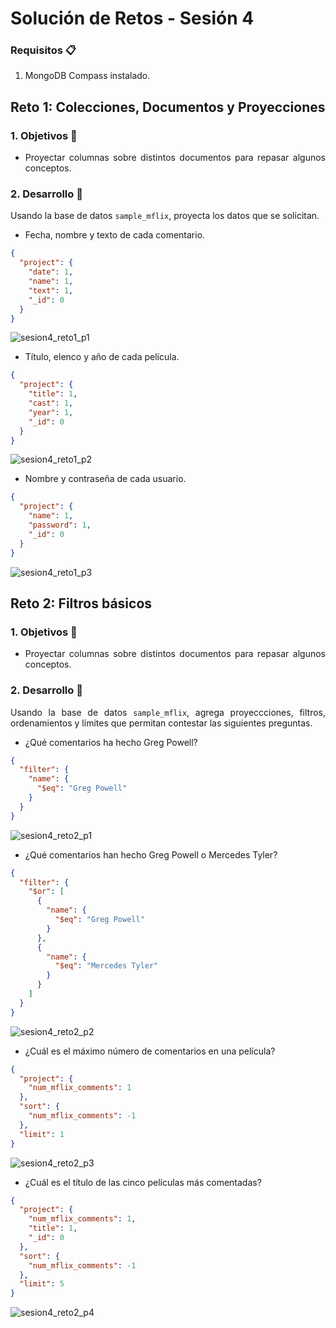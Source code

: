 # Solución de Retos - Sesión 4

### Requisitos :clipboard:

1. MongoDB Compass instalado.

## Reto 1: Colecciones, Documentos y Proyecciones

<div style="text-align: justify;">

### 1. Objetivos :dart:

- Proyectar columnas sobre distintos documentos para repasar algunos conceptos.

### 2. Desarrollo :rocket:

Usando la base de datos `sample_mflix`, proyecta los datos que se solicitan.

- Fecha, nombre y texto de cada comentario.
```json
{
  "project": {
    "date": 1,
    "name": 1,
    "text": 1,
    "_id": 0
  }
}
```
![sesion4_reto1_p1](screenshots/sesion4_reto1_p1.png)
- Título, elenco y año de cada película.
```json
{
  "project": {
    "title": 1,
    "cast": 1,
    "year": 1,
    "_id": 0
  }
}
```
![sesion4_reto1_p2](screenshots/sesion4_reto1_p2.png)
- Nombre y contraseña de cada usuario.
```json
{
  "project": {
    "name": 1,
    "password": 1,
    "_id": 0
  }
}
```
![sesion4_reto1_p3](screenshots/sesion4_reto1_p3.png)


## Reto 2: Filtros básicos

<div style="text-align: justify;">

### 1. Objetivos :dart:

- Proyectar columnas sobre distintos documentos para repasar algunos conceptos.

### 2. Desarrollo :rocket:

Usando la base de datos `sample_mflix`, agrega proyeccciones, filtros, ordenamientos y límites que permitan contestar las siguientes preguntas.

- ¿Qué comentarios ha hecho Greg Powell?
```json
{
  "filter": {
    "name": {
      "$eq": "Greg Powell"
    }
  }
}
```
![sesion4_reto2_p1](screenshots/sesion4_reto2_p1.png)
- ¿Qué comentarios han hecho Greg Powell o Mercedes Tyler?
```json
{
  "filter": {
    "$or": [
      {
        "name": {
          "$eq": "Greg Powell"
        }
      },
      {
        "name": {
          "$eq": "Mercedes Tyler"
        }
      }
    ]
  }
}
```
![sesion4_reto2_p2](screenshots/sesion4_reto2_p2.png)
- ¿Cuál es el máximo número de comentarios en una película?
```json
{
  "project": {
    "num_mflix_comments": 1
  },
  "sort": {
    "num_mflix_comments": -1
  },
  "limit": 1
}
```
![sesion4_reto2_p3](screenshots/sesion4_reto2_p3.png)
- ¿Cuál es el título de las cinco películas más comentadas?
```json
{
  "project": {
    "num_mflix_comments": 1,
    "title": 1,
    "_id": 0
  },
  "sort": {
    "num_mflix_comments": -1
  },
  "limit": 5
}
```
![sesion4_reto2_p4](screenshots/sesion4_reto2_p4.png)